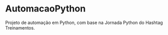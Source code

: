 # AutomacaoPython
Projeto de automação em Python, com base na Jornada Python do Hashtag Treinamentos. 
